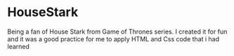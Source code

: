 # HouseStark

Being a fan of House Stark from Game of Thrones series. I created it for fun and it was a good practice for me to apply HTML and Css code that i had learned

